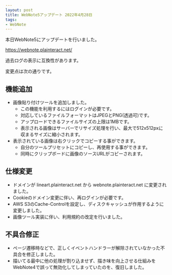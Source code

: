 ```yaml
---
layout: post
title: WebNote5アップデート 2022年4月28日
tags:
- WebNote
---
```


本日WebNote5にアップデートを行いました。

https://webnote.plainteract.net/

過去ログの表示に互換性があります。

変更点は次の通りです。

## 機能追加

* 画像貼り付けツールを追加しました。
  - この機能を利用するにはログインが必要です。
  - 対応しているファイルフォーマットはJPEGとPNG(透過可)です。
  - アップロードできるファイルサイズの上限は1MBです。
  - 表示される画像はサーバーでリサイズ処理を行い、最大で512x512pxに収まるサイズに縮小されます。
* 表示されている画像は右クリックでコピーする事ができます。
  - 自分のツールプリセットにコピーし、再使用する事ができます。
  - 同時にクリップボードに画像のソースURLがコピーされます。


## 仕様変更

* ドメインが lineart.plainteract.net から webnote.plainteract.net に変更されました。
* Cookieのドメイン変更に伴い、再ログインが必要です。
* AWS S3のCache-Controlを設定し、ディスクキャッシュが作用するように変更しました。
* 画像ツール実装に伴い、利用規約の改定を行いました。


## 不具合修正

* ページ遷移時などで、正しくイベントハンドラーが解除されていなかった不具合を修正しました。
* 描いてる最中に他の処理が割り込ませず、描き味を向上させる仕組みをWebNote4で誤って無効化してしまっていたのを、復旧しました。
